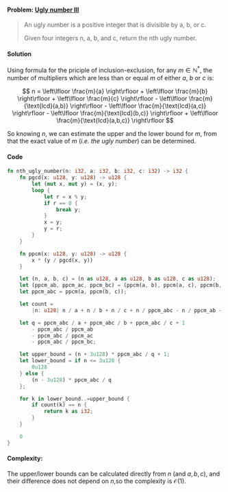 #### Problem: [Ugly number III](https://leetcode.com/problems/ugly-number-iii/)

> An ugly number is a positive integer that is divisible by a, b, or c.
>
> Given four integers n, a, b, and c, return the nth ugly number.

#### Solution
Using formula for the priciple of inclusion-exclusion, for any $m \in \mathbb{N}^{*}$, the number of multipliers which are less than or equal $m$ of either $a$, $b$ or $c$ is:

$$
n = \left\lfloor \frac{m}{a} \right\rfloor + \left\lfloor \frac{m}{b} \right\rfloor + \left\lfloor \frac{m}{c} \right\rfloor - \left\lfloor \frac{m}{\text{lcd}(a,b)} \right\rfloor - \left\lfloor \frac{m}{\text{lcd}(a,c)} \right\rfloor - \left\lfloor \frac{m}{\text{lcd}(b,c)} \right\rfloor + \left\lfloor \frac{m}{\text{lcd}(a,b,c)} \right\rfloor
$$

So knowing $n$, we can estimate the upper and the lower bound for $m$, from that the exact value of $m$ (*i.e. the ugly number*) can be determined.

#### Code

```rust
fn nth_ugly_number(n: i32, a: i32, b: i32, c: i32) -> i32 {
    fn pgcd(x: u128, y: u128) -> u128 {
        let (mut x, mut y) = (x, y);
        loop {
            let r = x % y;
            if r == 0 {
                break y;
            }
            x = y;
            y = r;
        }
    }

    fn ppcm(x: u128, y: u128) -> u128 {
        x * (y / pgcd(x, y))
    }

    let (n, a, b, c) = (n as u128, a as u128, b as u128, c as u128);
    let (ppcm_ab, ppcm_ac, ppcm_bc) = (ppcm(a, b), ppcm(a, c), ppcm(b, c));
    let ppcm_abc = ppcm(a, ppcm(b, c));

    let count =
        |n: u128| n / a + n / b + n / c + n / ppcm_abc - n / ppcm_ab - n / ppcm_ac - n / ppcm_bc;

    let q = ppcm_abc / a + ppcm_abc / b + ppcm_abc / c + 1
        - ppcm_abc / ppcm_ab
        - ppcm_abc / ppcm_ac
        - ppcm_abc / ppcm_bc;

    let upper_bound = (n + 3u128) * ppcm_abc / q + 1;
    let lower_bound = if n <= 3u128 {
        0u128
    } else {
        (n - 3u128) * ppcm_abc / q
    };

    for k in lower_bound..=upper_bound {
        if count(k) == n {
            return k as i32;
        }
    }

    0
}
```

#### Complexity:
The upper/lower bounds can be calculated directly from $n$ (and $a,b,c$), and their difference does not depend on $n$,so the complexity is $\mathcal{O}(1)$.